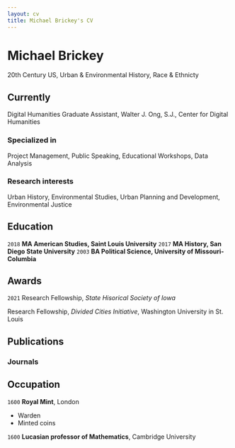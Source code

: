 ```yaml
---
layout: cv
title: Michael Brickey's CV
---
```

# Michael Brickey
20th Century US, Urban & Environmental History, Race & Ethnicty


## Currently

Digital Humanities Graduate Assistant, Walter J. Ong, S.J., Center for Digital Humanities 

### Specialized in

Project Management, Public Speaking, Educational Workshops, Data Analysis


### Research interests

Urban History, Environmental Studies, Urban Planning and Development, Environmental Justice


## Education
`2018`
__MA American Studies, Saint Louis University__
`2017`
__MA History, San Diego State University__
`2003`
__BA Political Science, University of Missouri-Columbia__


## Awards

`2021`
Research Fellowship, *State Hisorical Society of Iowa*

Research Fellowship, *Divided Cities Initiative*, Washington University in St. Louis



## Publications



### Journals



## Occupation

`1600`
__Royal Mint__, London

- Warden
- Minted coins

`1600`
__Lucasian professor of Mathematics__, Cambridge University



<!-- ### Footer

Last updated: April 2022 -->


